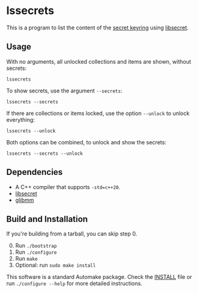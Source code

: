 lssecrets
=========

This is a program to list the content of the [secret
keyring](https://specifications.freedesktop.org/secret-service/latest/) using
[libsecret](https://gnome.pages.gitlab.gnome.org/libsecret/).


Usage
-----

With no arguments, all unlocked collections and items are shown, without secrets:

    lssecrets

To show secrets, use the argument `--secrets`:

    lssecrets --secrets

If there are collections or items locked, use the option `--unlock` to unlock everything:

    lssecrets --unlock

Both options can be combined, to unlock and show the secrets:

    lssecrets --secrets --unlock


Dependencies
------------

- A C++ compiler that supports `-std=c++20`.
- [libsecret](https://gnome.pages.gitlab.gnome.org/libsecret/)
- [glibmm](https://gitlab.gnome.org/GNOME/glibmm)


Build and Installation
----------------------

If you're building from a tarball, you can skip step 0.

  0. Run `./bootstrap`
  1. Run `./configure`
  2. Run `make`
  3. Optional: run `sudo make install`

This software is a standard Automake package. Check the [INSTALL](INSTALL) file or run
`./configure --help` for more detailed instructions.

